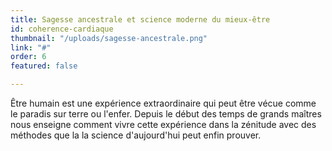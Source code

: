 ```yaml
---
title: Sagesse ancestrale et science moderne du mieux-être
id: coherence-cardiaque
thumbnail: "/uploads/sagesse-ancestrale.png"
link: "#"
order: 6
featured: false

---
```

Être humain est une expérience extraordinaire qui peut être vécue comme le paradis sur terre ou l'enfer. Depuis le début des temps de grands maîtres nous enseigne comment vivre cette expérience dans la zénitude avec des méthodes que la la science d'aujourd'hui peut enfin prouver.